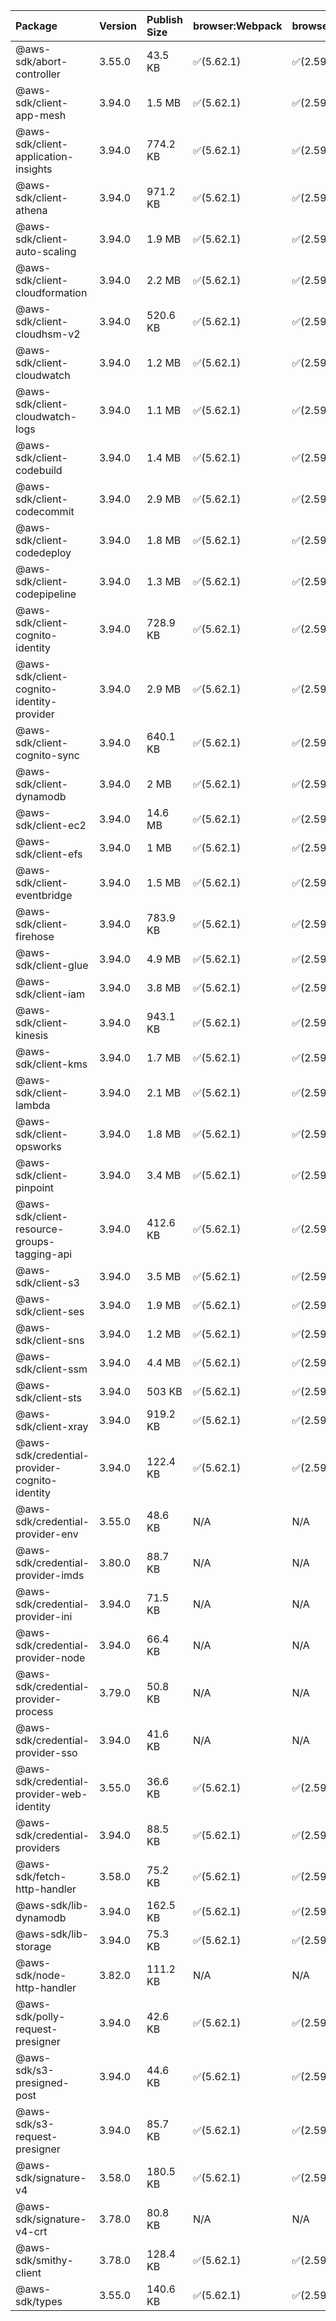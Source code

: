 | Package | Version | Publish Size | browser:Webpack | browser:Rollup | browser:EsBuild |
| :------ | :------ | :----------- | :------ | :----- | :------- |
|@aws-sdk/abort-controller|3.55.0|43.5 KB|✅(5.62.1)|✅(2.59.0)|✅(0.13.12)|
|@aws-sdk/client-app-mesh|3.94.0|1.5 MB|✅(5.62.1)|✅(2.59.0)|✅(0.13.12)|
|@aws-sdk/client-application-insights|3.94.0|774.2 KB|✅(5.62.1)|✅(2.59.0)|✅(0.13.12)|
|@aws-sdk/client-athena|3.94.0|971.2 KB|✅(5.62.1)|✅(2.59.0)|✅(0.13.12)|
|@aws-sdk/client-auto-scaling|3.94.0|1.9 MB|✅(5.62.1)|✅(2.59.0)|✅(0.13.12)|
|@aws-sdk/client-cloudformation|3.94.0|2.2 MB|✅(5.62.1)|✅(2.59.0)|✅(0.13.12)|
|@aws-sdk/client-cloudhsm-v2|3.94.0|520.6 KB|✅(5.62.1)|✅(2.59.0)|✅(0.13.12)|
|@aws-sdk/client-cloudwatch|3.94.0|1.2 MB|✅(5.62.1)|✅(2.59.0)|✅(0.13.12)|
|@aws-sdk/client-cloudwatch-logs|3.94.0|1.1 MB|✅(5.62.1)|✅(2.59.0)|✅(0.13.12)|
|@aws-sdk/client-codebuild|3.94.0|1.4 MB|✅(5.62.1)|✅(2.59.0)|✅(0.13.12)|
|@aws-sdk/client-codecommit|3.94.0|2.9 MB|✅(5.62.1)|✅(2.59.0)|✅(0.13.12)|
|@aws-sdk/client-codedeploy|3.94.0|1.8 MB|✅(5.62.1)|✅(2.59.0)|✅(0.13.12)|
|@aws-sdk/client-codepipeline|3.94.0|1.3 MB|✅(5.62.1)|✅(2.59.0)|✅(0.13.12)|
|@aws-sdk/client-cognito-identity|3.94.0|728.9 KB|✅(5.62.1)|✅(2.59.0)|✅(0.13.12)|
|@aws-sdk/client-cognito-identity-provider|3.94.0|2.9 MB|✅(5.62.1)|✅(2.59.0)|✅(0.13.12)|
|@aws-sdk/client-cognito-sync|3.94.0|640.1 KB|✅(5.62.1)|✅(2.59.0)|✅(0.13.12)|
|@aws-sdk/client-dynamodb|3.94.0|2 MB|✅(5.62.1)|✅(2.59.0)|✅(0.13.12)|
|@aws-sdk/client-ec2|3.94.0|14.6 MB|✅(5.62.1)|✅(2.59.0)|✅(0.13.12)|
|@aws-sdk/client-efs|3.94.0|1 MB|✅(5.62.1)|✅(2.59.0)|✅(0.13.12)|
|@aws-sdk/client-eventbridge|3.94.0|1.5 MB|✅(5.62.1)|✅(2.59.0)|✅(0.13.12)|
|@aws-sdk/client-firehose|3.94.0|783.9 KB|✅(5.62.1)|✅(2.59.0)|✅(0.13.12)|
|@aws-sdk/client-glue|3.94.0|4.9 MB|✅(5.62.1)|✅(2.59.0)|✅(0.13.12)|
|@aws-sdk/client-iam|3.94.0|3.8 MB|✅(5.62.1)|✅(2.59.0)|✅(0.13.12)|
|@aws-sdk/client-kinesis|3.94.0|943.1 KB|✅(5.62.1)|✅(2.59.0)|✅(0.13.12)|
|@aws-sdk/client-kms|3.94.0|1.7 MB|✅(5.62.1)|✅(2.59.0)|✅(0.13.12)|
|@aws-sdk/client-lambda|3.94.0|2.1 MB|✅(5.62.1)|✅(2.59.0)|✅(0.13.12)|
|@aws-sdk/client-opsworks|3.94.0|1.8 MB|✅(5.62.1)|✅(2.59.0)|✅(0.13.12)|
|@aws-sdk/client-pinpoint|3.94.0|3.4 MB|✅(5.62.1)|✅(2.59.0)|✅(0.13.12)|
|@aws-sdk/client-resource-groups-tagging-api|3.94.0|412.6 KB|✅(5.62.1)|✅(2.59.0)|✅(0.13.12)|
|@aws-sdk/client-s3|3.94.0|3.5 MB|✅(5.62.1)|✅(2.59.0)|✅(0.13.12)|
|@aws-sdk/client-ses|3.94.0|1.9 MB|✅(5.62.1)|✅(2.59.0)|✅(0.13.12)|
|@aws-sdk/client-sns|3.94.0|1.2 MB|✅(5.62.1)|✅(2.59.0)|✅(0.13.12)|
|@aws-sdk/client-ssm|3.94.0|4.4 MB|✅(5.62.1)|✅(2.59.0)|✅(0.13.12)|
|@aws-sdk/client-sts|3.94.0|503 KB|✅(5.62.1)|✅(2.59.0)|✅(0.13.12)|
|@aws-sdk/client-xray|3.94.0|919.2 KB|✅(5.62.1)|✅(2.59.0)|✅(0.13.12)|
|@aws-sdk/credential-provider-cognito-identity|3.94.0|122.4 KB|✅(5.62.1)|✅(2.59.0)|✅(0.13.12)|
|@aws-sdk/credential-provider-env|3.55.0|48.6 KB|N/A|N/A|N/A|
|@aws-sdk/credential-provider-imds|3.80.0|88.7 KB|N/A|N/A|N/A|
|@aws-sdk/credential-provider-ini|3.94.0|71.5 KB|N/A|N/A|N/A|
|@aws-sdk/credential-provider-node|3.94.0|66.4 KB|N/A|N/A|N/A|
|@aws-sdk/credential-provider-process|3.79.0|50.8 KB|N/A|N/A|N/A|
|@aws-sdk/credential-provider-sso|3.94.0|41.6 KB|N/A|N/A|N/A|
|@aws-sdk/credential-provider-web-identity|3.55.0|36.6 KB|✅(5.62.1)|✅(2.59.0)|✅(0.13.12)|
|@aws-sdk/credential-providers|3.94.0|88.5 KB|✅(5.62.1)|✅(2.59.0)|✅(0.13.12)|
|@aws-sdk/fetch-http-handler|3.58.0|75.2 KB|✅(5.62.1)|✅(2.59.0)|✅(0.13.12)|
|@aws-sdk/lib-dynamodb|3.94.0|162.5 KB|✅(5.62.1)|✅(2.59.0)|✅(0.13.12)|
|@aws-sdk/lib-storage|3.94.0|75.3 KB|✅(5.62.1)|✅(2.59.0)|✅(0.13.12)|
|@aws-sdk/node-http-handler|3.82.0|111.2 KB|N/A|N/A|N/A|
|@aws-sdk/polly-request-presigner|3.94.0|42.6 KB|✅(5.62.1)|✅(2.59.0)|✅(0.13.12)|
|@aws-sdk/s3-presigned-post|3.94.0|44.6 KB|✅(5.62.1)|✅(2.59.0)|✅(0.13.12)|
|@aws-sdk/s3-request-presigner|3.94.0|85.7 KB|✅(5.62.1)|✅(2.59.0)|✅(0.13.12)|
|@aws-sdk/signature-v4|3.58.0|180.5 KB|✅(5.62.1)|✅(2.59.0)|✅(0.13.12)|
|@aws-sdk/signature-v4-crt|3.78.0|80.8 KB|N/A|N/A|N/A|
|@aws-sdk/smithy-client|3.78.0|128.4 KB|✅(5.62.1)|✅(2.59.0)|✅(0.13.12)|
|@aws-sdk/types|3.55.0|140.6 KB|✅(5.62.1)|✅(2.59.0)|✅(0.13.12)|

